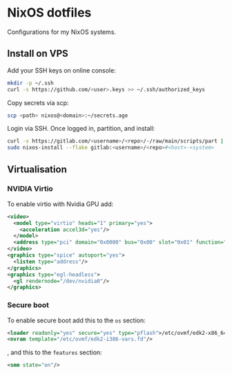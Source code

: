 # NixOS dotfiles

Configurations for my NixOS systems.

## Install on VPS

Add your SSH keys on online console:

```sh
mkdir -p ~/.ssh
curl -s https://github.com/<user>.keys >> ~/.ssh/authorized_keys
```

Copy secrets via scp:

```sh
scp <path> nixos@<domain>:~/secrets.age
```

Login via SSH. Once logged in, partition, and install:

```sh
curl -s https://gitlab.com/<username>/<repo>/-/raw/main/scripts/part | sudo bash -s <args...>
sudo nixos-install --flake gitlab:<username>/<repo>#<host>-<system>
```

## Virtualisation

### NVIDIA Virtio

To enable virtio with Nvidia GPU add:

```xml
<video>
  <model type="virtio" heads="1" primary="yes">
    <acceleration accel3d="yes"/>
  </model>
  <address type="pci" domain="0x0000" bus="0x00" slot="0x01" function="0x0"/>
</video>
<graphics type="spice" autoport="yes">
  <listen type="address"/>
</graphics>
<graphics type="egl-headless">
  <gl rendernode="/dev/nvidia0"/>
</graphics>
```

### Secure boot

To enable secure boot add this to the `os` section:

```xml
<loader readonly="yes" secure="yes" type="pflash">/etc/ovmf/edk2-x86_64-secure-code.fd</loader>
<nvram template="/etc/ovmf/edk2-i386-vars.fd"/>
```

, and this to the `features` section:

```xml
<smm state="on"/>
```
